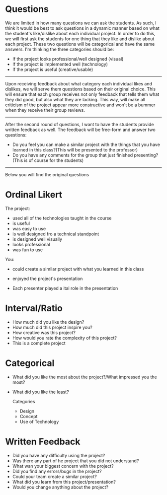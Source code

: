 # Questions
We are limited in how many questions we can ask the students.
As such, I think it would be best to ask questions in a dynamic manner based on what the student's like/dislike about each individual project.
In order to do this, we will first ask the students for one thing that they like and dislike about each project.
These two questions will be categorical and have the same answers.
I'm thinking the three categories should be:
- If the project looks professional/well designed (visual)
- If the project is implemented well (technology)
- If the project is useful (creative/usable)
---
Upon receiving feedback about what category each individual likes and dislikes, we will serve them questions based on their original choice.
This will ensure that each group receives not only feedback that tells them what they did good, but also what they are lacking.
This way, will make all criticism of the project appear more constructive and won't be a bummer when they receive their group reviews.

---
After the second round of questions, I want to have the students provide written feedback as well.
The feedback will be free-form and answer two questions:
- Do you feel you can make a similar project with the things that you have learned in this class?(This will be presented to the professor)
- Do you have any comments for the group that just finished presenting? (This is of course for the students)

---
Below you will find the original questions

# Ordinal Likert

The project:
- used all of the technologies taught in the course
- is useful
- was easy to use
- is well designed fro a technical standpoint
- is designed well visually
- looks professional
- was fun to use

You:
- could create a similar project with what you learned in this class
- enjoyed the project's presentation

- Each presenter played a ital role in the presentation

# Interval/Ratio

- How much did you like the design?
- How much did this project inspire you?
- How creative was this project?
- How would you rate the complexity of this project?
- This is a complete project

# Categorical

- What did you like the most about the project?/What impressed you the most?
- What did you like the least?

    Categories
    - Design
    - Concept
    - Use of Technology

# Written Feedback

- Did you have any difficulty using the project?
- Was there any part of he project that you did not understand?
- What wan your biggest concern with the project?
- Did you find any errors/bugs in the project?
- Could your team create a similar project?
- What did you learn from this project/presentation?
- Would you change anything about the project?

